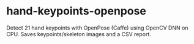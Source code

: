 # hand-keypoints-openpose
Detect 21 hand keypoints with OpenPose (Caffe) using OpenCV DNN on CPU. Saves keypoints/skeleton images and a CSV report.
